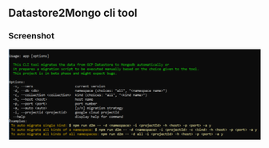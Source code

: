 ## Datastore2Mongo cli tool
### Screenshot 

![Alt text](https://github.com/anshubana/datastore2mongo/blob/main/screenshots/screenshot1.PNG?raw=true "Title")



